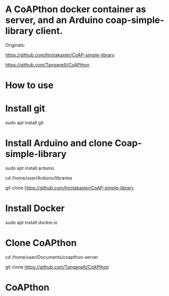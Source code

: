 A CoAPthon docker container as server, and an Arduino coap-simple-library client.
========

Originals:

https://github.com/hirotakaster/CoAP-simple-library

https://github.com/Tanganelli/CoAPthon

How to use
========

Install git
========

sudo apt install git

Install Arduino and clone Coap-simple-library
========

sudo apt install arduino

cd /home/user/Arduino/libraries

git clone https://github.com/hirotakaster/CoAP-simple-library

Install Docker
========

sudo apt install docker.io

Clone CoAPthon
========

cd /home/user/Documents/coapthon-server

git clone https://github.com/Tanganelli/CoAPthon

CoAPthon
========
